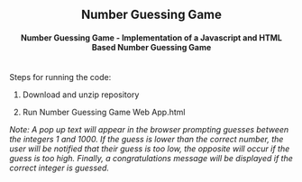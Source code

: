 <div align="center">
<a href="https://github.com/rdedo099/Portfolio/tree/main/Number%20Guessing%20Game%20Web%20App">
</a>
<h2>Number Guessing Game</h3>
<h4>Number Guessing Game - Implementation of a Javascript and HTML Based Number Guessing Game</h4>
</div>
<div>
<p>
<br/>
Steps for running the code:

1. Download and unzip repository

2. Run Number Guessing Game Web App.html

<i>Note: A pop up text will appear in the browser prompting guesses between the integers 1 and 1000. If the guess is lower than the correct number, the user will be notified that their guess is too low, the opposite will occur if the guess is too high. Finally, a congratulations message will be displayed if the correct integer is guessed.</i>
</p>
</div>
